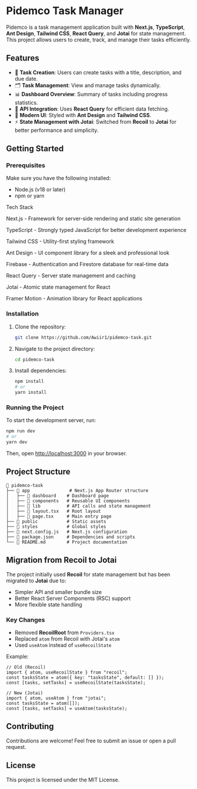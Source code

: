 # Pidemco Task Manager

Pidemco is a task management application built with **Next.js**, **TypeScript**, **Ant Design**, **Tailwind CSS**, **React Query**, and **Jotai** for state management. This project allows users to create, track, and manage their tasks efficiently.

## Features

- 📅 **Task Creation**: Users can create tasks with a title, description, and due date.
- 🗂 **Task Management**: View and manage tasks dynamically.
- 📊 **Dashboard Overview**: Summary of tasks including progress statistics.
- 🔄 **API Integration**: Uses **React Query** for efficient data fetching.
- 🎨 **Modern UI**: Styled with **Ant Design** and **Tailwind CSS**.
- ⚡ **State Management with Jotai**: Switched from **Recoil** to **Jotai** for better performance and simplicity.

## Getting Started

### Prerequisites
Make sure you have the following installed:
- Node.js (v18 or later)
- npm or yarn

Tech Stack

Next.js - Framework for server-side rendering and static site generation

TypeScript - Strongly typed JavaScript for better development experience

Tailwind CSS - Utility-first styling framework

Ant Design - UI component library for a sleek and professional look

Firebase - Authentication and Firestore database for real-time data

React Query - Server state management and caching

Jotai - Atomic state management for React

Framer Motion - Animation library for React applications

### Installation
1. Clone the repository:
   ```sh
   git clone https://github.com/Awiir1/pidemco-task.git
   ```
2. Navigate to the project directory:
   ```sh
   cd pidemco-task
   ```
3. Install dependencies:
   ```sh
   npm install
   # or
   yarn install
   ```

### Running the Project
To start the development server, run:
```sh
npm run dev
# or
yarn dev
```
Then, open [http://localhost:3000](http://localhost:3000) in your browser.

## Project Structure
```
📂 pidemco-task
├── 📂 app               # Next.js App Router structure
│   ├── 📂 dashboard    # Dashboard page
│   ├── 📂 components   # Reusable UI components
│   ├── 📂 lib          # API calls and state management
│   ├── 📜 layout.tsx   # Root layout
│   ├── 📜 page.tsx     # Main entry page
├── 📂 public           # Static assets
├── 📂 styles           # Global styles
├── 📜 next.config.js   # Next.js configuration
├── 📜 package.json     # Dependencies and scripts
└── 📜 README.md        # Project documentation
```

## Migration from Recoil to Jotai
The project initially used **Recoil** for state management but has been migrated to **Jotai** due to:
- Simpler API and smaller bundle size
- Better React Server Components (RSC) support
- More flexible state handling

### Key Changes
- Removed **RecoilRoot** from `Providers.tsx`
- Replaced `atom` from Recoil with Jotai's `atom`
- Used `useAtom` instead of `useRecoilState`

Example:
```tsx
// Old (Recoil)
import { atom, useRecoilState } from "recoil";
const tasksState = atom({ key: "tasksState", default: [] });
const [tasks, setTasks] = useRecoilState(tasksState);

// New (Jotai)
import { atom, useAtom } from "jotai";
const tasksState = atom([]);
const [tasks, setTasks] = useAtom(tasksState);
```

## Contributing
Contributions are welcome! Feel free to submit an issue or open a pull request.

## License
This project is licensed under the MIT License.

